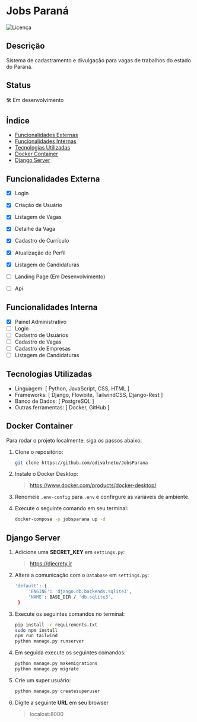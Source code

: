 # Jobs Paraná

![Licença](https://img.shields.io/badge/licença-MIT-blue.svg)

## Descrição

Sistema de cadastramento e divulgação para vagas de trabalhos do estado do Paraná.

## Status

🛠 Em desenvolvimento

## Índice

- [Funcionalidades Externas](#funcionalidades-externa)
- [Funcionalidades Internas](#funcionalidades-interna)
- [Tecnologias Utilizadas](#tecnologias-utilizadas)
- [Docker Container](#docker-container)
- [Django Server](#django-run)

## Funcionalidades Externa

- [x] Login
- [x] Criação de Usuário
- [x] Listagem de Vagas
- [x] Detalhe da Vaga
- [x] Cadastro de Currículo
- [x] Atualização de Perfil
- [x] Listagem de Candidaturas
- [ ] Landing Page (Em Desenvolvimento)
- [ ] Api


## Funcionalidades Interna

- [x] Painel Administrativo
- [ ] Login
- [ ] Cadastro de Usuários
- [ ] Cadastro de Vagas
- [ ] Cadastro de Empresas
- [ ] Listagem de Candidaturas

## Tecnologias Utilizadas

- Linguagem: [ Python, JavaScript, CSS, HTML ]
- Frameworks: [ Django, Flowbite, TailwindCSS, Django-Rest ]
- Banco de Dados: [ PostgreSQL ]
- Outras ferramentas: [ Docker, GitHub ]

## Docker Container

Para rodar o projeto localmente, siga os passos abaixo:

1. Clone o repositório:
   ```bash
   git clone https://github.com/odivalneto/JobsParana
   
2. Instale o Docker Desktop:
   >https://www.docker.com/products/docker-desktop/

3. Renomeie ``.env-config`` para ``.env`` e confirgure as variáveis de ambiente.

4. Execute o seguinte comando em seu terminal:
   ```bash
   docker-compose -p jobsparana up -d
   
## Django Server

1. Adicione uma **SECRET_KEY** em ``settings.py``:
   >https://djecrety.ir

2. Altere a comunicação com o ``Database`` em ``settings.py``:
   ```bash
   'default': {
        'ENGINE': 'django.db.backends.sqlite3',
        'NAME': BASE_DIR / 'db.sqlite3',
    }
   
4. Execute os seguintes comandos no terminal:
   ```bash 
   pip install -r requirements.txt
   sudo npm install
   npm run tailwind
   python manage.py runserver
   
5. Em seguida execute os seguintes comandos:
   ```bash
   python manage.py makemigrations
   python manage.py migrate
   
6. Crie um super usuário:
   ```bash
   python manage.py createsuperuser

7. Digite a seguinte **URL** em seu browser 
   >localost:8000
   